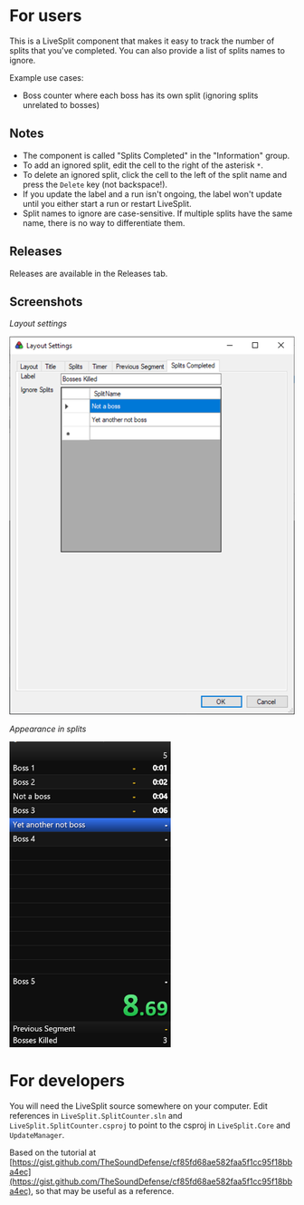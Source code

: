 # For users

This is a LiveSplit component that makes it easy to track the number of splits that you've completed. You can also provide a list of splits names to ignore.

Example use cases:
- Boss counter where each boss has its own split (ignoring splits unrelated to bosses)

## Notes

* The component is called "Splits Completed" in the "Information" group.
* To add an ignored split, edit the cell to the right of the asterisk `*`.
* To delete an ignored split, click the cell to the left of the split name and press the `Delete` key (not backspace!).
* If you update the label and a run isn't ongoing, the label won't update until you either start a run or restart LiveSplit.
* Split names to ignore are case-sensitive. If multiple splits have the same name, there is no way to differentiate them.

## Releases

Releases are available in the Releases tab.

## Screenshots

_Layout settings_

![](images/settings.png)

_Appearance in splits_

![](images/splits.png)

# For developers

You will need the LiveSplit source somewhere on your computer. Edit references in `LiveSplit.SplitCounter.sln` and `LiveSplit.SplitCounter.csproj` to point to the csproj in `LiveSplit.Core` and `UpdateManager`.

Based on the tutorial at [https://gist.github.com/TheSoundDefense/cf85fd68ae582faa5f1cc95f18bba4ec](https://gist.github.com/TheSoundDefense/cf85fd68ae582faa5f1cc95f18bba4ec), so that may be useful as a reference.
